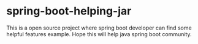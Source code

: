 # spring-boot-helping-jar
This is a open source project where spring boot developer can find some helpful features example. Hope this will help java spring boot community.
